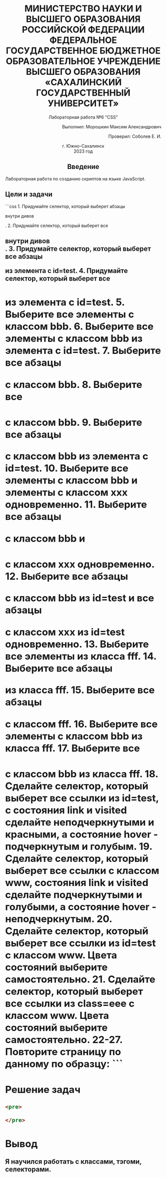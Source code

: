 <h1 align="center"> МИНИСТЕРСТВО НАУКИ И ВЫСШЕГО ОБРАЗОВАНИЯ РОССИЙСКОЙ ФЕДЕРАЦИИ ФЕДЕРАЛЬНОЕ ГОСУДАРСТВЕННОЕ БЮДЖЕТНОЕ ОБРАЗОВАТЕЛЬНОЕ УЧРЕЖДЕНИЕ ВЫСШЕГО ОБРАЗОВАНИЯ «САХАЛИНСКИЙ ГОСУДАРСТВЕННЫЙ УНИВЕРСИТЕТ»</h1>

<p align="center">Лабораторная работа №6 "CSS" </p>

<p align="right">Выполнил: Морошкин Максим Александрович</p>
<p align="right">Проверил: Соболев Е. И.</p>

<p align="center">г. Южно-Сахалинск <br> 2023 год</p>

<h2 align="center">Введение</h2>
<p align="justify">Лабораторная работа по созданию скриптов на языке JavaScript.</p>

<h2>Цели и задачи</h2>
```css
1.	Придумайте селектор, который выберет абзацы <p> внутри дивов <div>.
2.	Придумайте селектор, который выберет все <h2> внутри дивов <div>.
3.	Придумайте селектор, который выберет все абзацы <p> из элемента с id=test.
4.	Придумайте селектор, который выберет все <h2> из элемента с id=test.
5.	Выберите все элементы с классом bbb.
6.	Выберите все элементы с классом bbb из элемента с id=test.
7.	Выберите все абзацы <p> с классом bbb.
8.	Выберите все <h2> с классом bbb.
9.	Выберите все абзацы <p> с классом bbb из элемента с id=test.
10.	Выберите все элементы с классом bbb и элементы с классом xxx одновременно.
11.	Выберите все абзацы <p> с классом bbb и <h2> с классом xxx одновременно.
12.	Выберите все абзацы <p> с классом bbb из id=test и все абзацы <p> с классом xxx из id=test одновременно.
13.	Выберите все элементы из класса fff.
14.	Выберите все абзацы <p> из класса fff.
15.	Выберите все абзацы <p> с классом fff.
16.	Выберите все элементы с классом bbb из класса fff.
17.	Выберите все <h2> с классом bbb из класса fff.
18.	Сделайте селектор, который выберет все ссылки из id=test, с состояния link и visited сделайте неподчеркнутыми и красными, а состояние hover - подчеркнутым и голубым.
19.	 Сделайте селектор, который выберет все ссылки с классом www, состояния link и visited сделайте подчеркнутыми и голубыми, а состояние hover - неподчеркнутым.
20.	 Сделайте селектор, который выберет все ссылки из id=test с классом www. Цвета состояний выберите самостоятельно.
21.	 Сделайте селектор, который выберет все ссылки из class=eee с классом www. Цвета состояний выберите самостоятельно.
22-27. Повторите страницу по данному по образцу:
```
<h2>Решение задач</h2>


```html
<pre>

</pre>
```

<h2>Вывод</h2>
Я научился работать с классами, тэгоми, селекторами.
